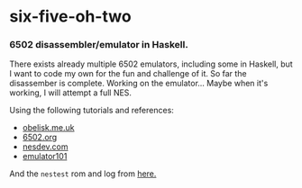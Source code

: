 # six-five-oh-two

### 6502 disassembler/emulator in Haskell.

There exists already multiple 6502 emulators, including some in Haskell, but I want to code my own for the fun and challenge of it.
So far the disassember is complete. Working on the emulator...
Maybe when it's working, I will attempt a full NES.

Using the following tutorials and references:

- [obelisk.me.uk](http://www.obelisk.me.uk/6502/index.html)
- [6502.org](http://www.6502.org/tutorials/6502opcodes.html)
- [nesdev.com](https://wiki.nesdev.com/w/index.php/CPU)
- [emulator101](http://www.emulator101.com)

And the `nestest` rom and log from
[here.](https://wiki.nesdev.com/w/index.php/Emulator_tests)
